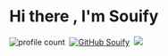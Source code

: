 # Hi there , I'm Souify
![profile count](https://komarev.com/ghpvc/?username=Souify&color=dc143c)&nbsp;
[![GitHub Souify](https://img.shields.io/github/followers/Souify?label=follow&style=social)](https://github.com/Souify)&nbsp;
<a href="https://instagram.com/souify_ "><img src="https://img.shields.io/badge/@souify_-8b72ff?style=flat&logo=Instagram&logoColor=white"/></a> &nbsp;
